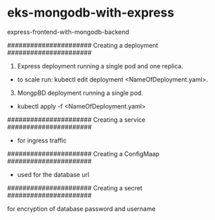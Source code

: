 # eks-mongodb-with-express
express-frontend-with-mongodb-backend


######################
Creating a deployment
######################

1. Express deployment running a single pod and one replica.
- to scale run: kubectl edit deployment  <NameOfDeployment.yaml>.
3. MongpBD deployment running a single pod.

- kubectl apply -f <NameOfDeployment.yaml>

  
######################
Creating a service
######################
 - for ingress traffic
  
######################
Creating a ConfigMaap
######################
  
- used for the database url

######################
Creating a secret
######################

for encryption of database password and username
